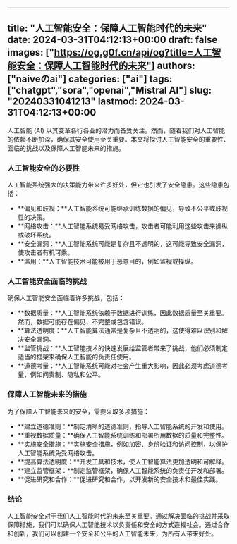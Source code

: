 
---
title: "人工智能安全：保障人工智能时代的未来"
date: 2024-03-31T04:12:13+00:00
draft: false
images: ["https://og.g0f.cn/api/og?title=人工智能安全：保障人工智能时代的未来"]
authors: ["naiveのai"]
categories: ["ai"]
tags: ["chatgpt","sora","openai","Mistral AI"]
slug: "20240331041213"
lastmod: 2024-03-31T04:12:13+00:00
---
人工智能 (AI) 以其变革各行各业的潜力而备受关注。然而，随着我们对人工智能的依赖不断加深，确保其安全使用至关重要。本文将探讨人工智能安全的重要性、面临的挑战以及保障人工智能未来的措施。

### 人工智能安全的必要性

人工智能系统强大的决策能力带来许多好处，但它也引发了安全隐患。这些隐患包括：

- **偏见和歧视：**人工智能系统可能继承训练数据的偏见，导致不公平或歧视性的决策。
- **网络攻击：**人工智能系统易受网络攻击，攻击者可能利用这些攻击来操纵或破坏系统。
- **安全漏洞：**人工智能系统可能是复杂且不透明的，这可能导致安全漏洞，使攻击者有机可乘。
- **滥用：**人工智能技术可能被用于恶意目的，例如监视或操纵。

### 人工智能安全面临的挑战

确保人工智能安全面临着许多挑战，包括：

- **数据质量：**人工智能系统依赖于数据进行训练，因此数据质量至关重要。然而，数据可能存在偏见、不完整或包含错误。
- **算法透明度：**人工智能算法通常是复杂且不透明的，这使得难以识别和解决安全漏洞。
- **监管挑战：**人工智能技术的快速发展给监管者带来了挑战，他们必须制定适当的框架来确保人工智能的负责任使用。
- **道德考量：**人工智能系统可能对社会产生重大影响，因此必须考虑道德考量，例如问责制、隐私和公平。

### 保障人工智能未来的措施

为了保障人工智能未来的安全，需要采取多项措施：

- **建立道德准则：**制定清晰的道德准则，指导人工智能系统的开发和使用。
- **重视数据质量：**确保人工智能系统训练和部署所用数据的质量和完整性。
- **实施安全措施：**实施安全措施，例如加密、身份验证和访问控制，以保护人工智能系统免受网络攻击。
- **提高算法透明度：**开发工具和技术，使人工智能算法更加透明和可解释。
- **建立监管框架：**制定监管框架，确保人工智能系统的负责任开发和部署。
- **促进研究和合作：**促进研究和合作，以开发新的安全技术和最佳实践。

### 结论

人工智能安全对于我们人工智能时代的未来至关重要。通过解决面临的挑战并采取保障措施，我们可以确保人工智能技术以负责任和安全的方式造福社会。通过合作和创新，我们可以创建一个安全和公平的人工智能未来，为所有人带来好处。